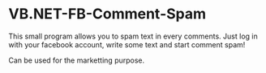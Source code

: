 # VB.NET-FB-Comment-Spam

This small program allows you to spam text in every comments. Just log in with your facebook account, write some text and start comment spam!

Can be used for the marketting purpose.
